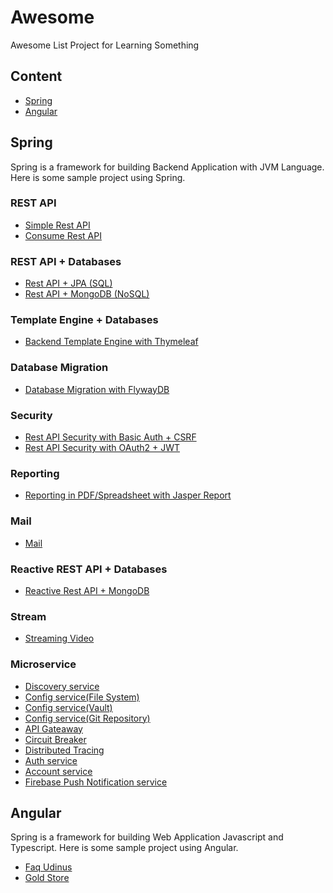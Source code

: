 # Awesome 
Awesome List Project for Learning Something

## Content
- [Spring](#spring)
- [Angular](#angular)


## Spring
Spring is a framework for building Backend Application with JVM Language. Here is some sample project using Spring.

### REST API
- [Simple Rest API]()
- [Consume Rest API]()

### REST API + Databases
- [Rest API + JPA (SQL)]()
- [Rest API + MongoDB (NoSQL)]()

### Template Engine + Databases
- [Backend Template Engine with Thymeleaf]()

### Database Migration
- [Database Migration with FlywayDB]()

### Security
- [Rest API Security with Basic Auth + CSRF]()
- [Rest API Security with OAuth2 + JWT]()

### Reporting
- [Reporting in PDF/Spreadsheet with Jasper Report]()

### Mail
- [Mail]()

### Reactive REST API + Databases
- [Reactive Rest API + MongoDB]()

### Stream
- [Streaming Video]()

### Microservice
- [Discovery service]()
- [Config service(File System)]()
- [Config service(Vault)]()
- [Config service(Git Repository)]()
- [API Gateaway]()
- [Circuit Breaker]()
- [Distributed Tracing]()
- [Auth service]()
- [Account service]()
- [Firebase Push Notification service]()
<!-- [Jelajah service]()  -->
<!-- [Maketto service]() -->
<!-- [Animus service]() -->
<!-- [Linkz service]() -->

## Angular
Spring is a framework for building Web Application Javascript and Typescript. Here is some sample project using Angular.
- [Faq Udinus]()
- [Gold Store]()
